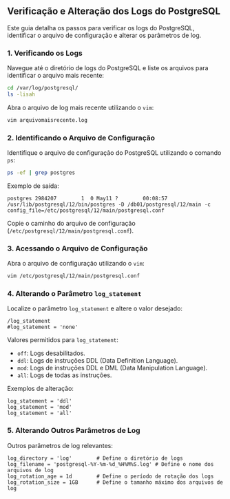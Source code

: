 ## Verificação e Alteração dos Logs do PostgreSQL

Este guia detalha os passos para verificar os logs do PostgreSQL, identificar o arquivo de configuração e alterar os parâmetros de log.

### 1. Verificando os Logs

Navegue até o diretório de logs do PostgreSQL e liste os arquivos para identificar o arquivo mais recente:

```bash
cd /var/log/postgresql/
ls -lisah
```

Abra o arquivo de log mais recente utilizando o `vim`:

```bash
vim arquivomaisrecente.log
```

### 2. Identificando o Arquivo de Configuração

Identifique o arquivo de configuração do PostgreSQL utilizando o comando `ps`:

```bash
ps -ef | grep postgres
```

Exemplo de saída:

```
postgres 2984207        1  0 May11 ?        00:08:57 /usr/lib/postgresql/12/bin/postgres -D /db01/postgresql/12/main -c config_file=/etc/postgresql/12/main/postgresql.conf
```

Copie o caminho do arquivo de configuração (`/etc/postgresql/12/main/postgresql.conf`).

### 3. Acessando o Arquivo de Configuração

Abra o arquivo de configuração utilizando o `vim`:

```bash
vim /etc/postgresql/12/main/postgresql.conf
```

### 4. Alterando o Parâmetro `log_statement`

Localize o parâmetro `log_statement` e altere o valor desejado:

```
/log_statement
#log_statement = 'none'
```

Valores permitidos para `log_statement`:

* `off`: Logs desabilitados.
* `ddl`: Logs de instruções DDL (Data Definition Language).
* `mod`: Logs de instruções DDL e DML (Data Manipulation Language).
* `all`: Logs de todas as instruções.

Exemplos de alteração:

```
log_statement = 'ddl'
log_statement = 'mod'
log_statement = 'all'
```

### 5. Alterando Outros Parâmetros de Log

Outros parâmetros de log relevantes:

```
log_directory = 'log'        # Define o diretório de logs
log_filename = 'postgresql-%Y-%m-%d_%H%M%S.log' # Define o nome dos arquivos de log
log_rotation_age = 1d        # Define o período de rotação dos logs
log_rotation_size = 1GB      # Define o tamanho máximo dos arquivos de log
```
